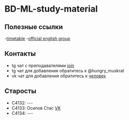 # BD-ML-study-material

## Полезные ссылки
-[timetable](https://docs.google.com/document/d/1Id2FJN43KsOOIsTO9Utt3FIH3IQdeKqBDX9QIIN1z70/edit)
-[official english group](https://vk.com/english_ifmo) 

## Контакты
- tg чат с преподавателями [join](https://t.me/joinchat/EeTCjEfAv8W_V049jWMQKw)
- tg чат для добавления обратитесь к @hungry_muskrat
- vk чат для добавления обратитесь к [человек](https://vk.com/id183492271)

## Старосты
- С4132: ---
- C4133: Осипов Стас [VK](https://vk.com/nemzs) 
- C4134: ---

